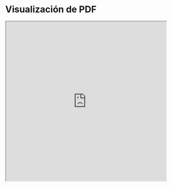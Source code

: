 # Visualización de PDF

<iframe src="https://www.w3.org/WAI/ER/tests/xhtml/testfiles/resources/pdf/dummy.pdf" width="100%" height="500px"></iframe>
